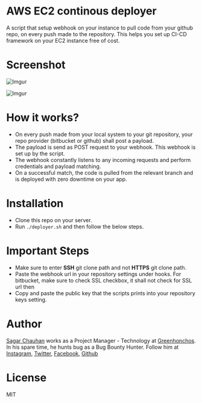 # AWS EC2 continous deployer

A script that setup webhook on your instance to pull code from your github repo, on every push made to the repository. 
This helps you set up CI-CD framework on your EC2 instance free of cost.

# Screenshot
![Imgur](https://i.imgur.com/QccI0uc.jpg)

![Imgur](https://i.imgur.com/zlTdtey.jpg)

# How it works?

- On every push made from your local system to your git repository, your repo provider (bitbucket or github) shall post a payload.
- The payload is send as POST request to your webhook. This webhook is set up by the script.
- The webhook constantly listens to any incoming requests and perform credentials and payload matching.
- On a successful match, the code is pulled from the relevant branch and is deployed with zero downtime on your app.

# Installation

- Clone this repo on your server.
- Run `./deployer.sh` and then follow the below steps.

# Important Steps

- Make sure to enter **SSH** git clone path and not **HTTPS** git clone path. 
- Paste the webhook url in your repository settings under hooks. For bitbucket, make sure to check SSL checkbox, it shall not check for SSL url then
- Copy and paste the public key that the scripts prints into your repository keys setting.

# Author

[Sagar Chauhan](https://twitter.com/chauhansahab005) works as a Project Manager - Technology at [Greenhonchos](https://www.greenhonchos.com).
In his spare time, he hunts bug as a Bug Bounty Hunter.
Follow him at [Instagram](https://www.instagram.com/chauhansahab005/), [Twitter](https://twitter.com/chauhansahab005),  [Facebook](https://facebook.com/sagar.chauhan3),
[Github](https://github.com/sagarchauhan005)

# License
MIT
